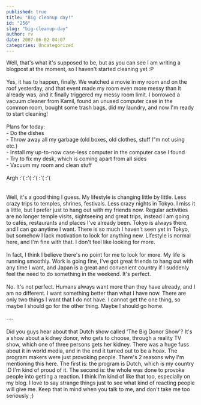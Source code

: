 ```yaml
---
published: true
title: "Big cleanup day!"
id: "256"
slug: "big-cleanup-day"
author: rv
date: 2007-06-02 04:07
categories: Uncategorized
---
```

Well, that's what it's supposed to be, but as you can see I am writing a blogpost at the moment, so I haven't started cleaning yet :P<br /><br />Yes, it has to happen, finally. We watched a movie in my room and on the roof yesterday, and that event made my room even more messy than it already was, and it finally triggered my messy room limit. I borrowed a vacuum cleaner from Kamil, found an unused computer case in the common room, bought some trash bags, did my laundry, and now I'm ready to start cleaning!<br /><br />Plans for today:<br />- Do the dishes<br />- Throw away all my garbage (old boxes, old clothes, stuff I"m not using etc.)<br />- Install my up-to-now case-less computer in the computer case I found<br />- Try to fix my desk, which is coming apart from all sides<br />- Vacuum my room and clean stuff<br /><br />Argh :'( :'( :'( :'( :'(<br /><br /><br />Well, it's a good thing I guess. My lifestyle is changing little by little. Less crazy trips to temples, shrines, festivals. Less crazy nights in Tokyo. I miss it a little, but I prefer just to hang out with my friends now. Regular activities are no longer temple visits, sightseeing and great trips, instead I am going to cafés, restaurants and places I've already been. Tokyo is always there, and I can go anytime I want. There is so much I haven't seen yet in Tokyo, but somehow I lack motivation to look for anything new. Lifestyle is normal here, and I'm fine with that. I don't feel like looking for more.<br /><br />In fact, I think I believe there's no point for me to look for more. My life is running smoothly. Work is going fine, I've got great friends to hang out with any time I want, and Japan is a great and convenient country if I suddenly feel the need to do something in the weekend. It's perfect.<br /><br />No. It's not perfect. Humans always want more than they have already, and I am no different. I want something better than what I have now. There are only two things I want that I do not have. I cannot get the one thing, so maybe I should go for the other thing. Maybe I should go home.<br /><br />---<br /><br />Did you guys hear about that Dutch show called 'The Big Donor Show'? It's a show about a kidney donor, who gets to choose, through a reality TV show, which one of three persons gets her kidney. There was a huge fuss about it in world media, and in the end it turned out to be a hoax. The program makers were just provoking people. There's 2 reasons why I'm mentioning this here. The first is: the program is Dutch, which is my country :D I'm kind of proud of it. The second is: the whole was done to provoke people into getting a reaction. I think I'm kind of like that too, especially on my blog. I love to say strange things just to see what kind of reacting people will give me. Keep that in mind when you talk to me, and don't take me too seriously ;)